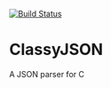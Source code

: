 [![Build Status](http://bloodrush.nl:8081/buildStatus/icon?job=ClassyJSON_Nightly)](http://bloodrush.nl:8081/job/ClassyJSON_Nightly/)
# ClassyJSON
A JSON parser for C

